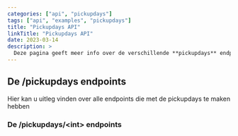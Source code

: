 ```yaml
---
categories: ["api", "pickupdays"]
tags: ["api", "examples", "pickupdays"]
title: "Pickupdays API"
linkTitle: "Pickupdays API"
date: 2023-03-14
description: >
  Deze pagina geeft meer info over de verschillende **pickupdays** endpoints
---
```

## De /pickupdays endpoints

Hier kan u uitleg vinden over alle endpoints die met de pickupdays te maken hebben

### De /pickupdays/<**int**> endpoints
